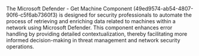 The Microsoft Defender - Get Machine Component (49ed9574-ab54-4807-90f6-c5f6ab7360f3) is designed for security professionals to automate the process of retrieving and enriching data related to machines within a network using Microsoft Defender. This component enhances error handling by providing detailed contextualization, thereby facilitating more informed decision-making in threat management and network security operations.
